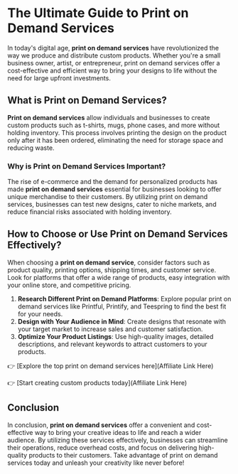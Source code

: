 # The Ultimate Guide to Print on Demand Services

In today's digital age, **print on demand services** have revolutionized the way we produce and distribute custom products. Whether you're a small business owner, artist, or entrepreneur, print on demand services offer a cost-effective and efficient way to bring your designs to life without the need for large upfront investments.

## What is Print on Demand Services?

**Print on demand services** allow individuals and businesses to create custom products such as t-shirts, mugs, phone cases, and more without holding inventory. This process involves printing the design on the product only after it has been ordered, eliminating the need for storage space and reducing waste.

### Why is Print on Demand Services Important?

The rise of e-commerce and the demand for personalized products has made **print on demand services** essential for businesses looking to offer unique merchandise to their customers. By utilizing print on demand services, businesses can test new designs, cater to niche markets, and reduce financial risks associated with holding inventory.

## How to Choose or Use Print on Demand Services Effectively?

When choosing a **print on demand service**, consider factors such as product quality, printing options, shipping times, and customer service. Look for platforms that offer a wide range of products, easy integration with your online store, and competitive pricing.

1. **Research Different Print on Demand Platforms**: Explore popular print on demand services like Printful, Printify, and Teespring to find the best fit for your needs.
2. **Design with Your Audience in Mind**: Create designs that resonate with your target market to increase sales and customer satisfaction.
3. **Optimize Your Product Listings**: Use high-quality images, detailed descriptions, and relevant keywords to attract customers to your products.

👉 [Explore the top print on demand services here](Affiliate Link Here)

👉 [Start creating custom products today](Affiliate Link Here)

## Conclusion

In conclusion, **print on demand services** offer a convenient and cost-effective way to bring your creative ideas to life and reach a wider audience. By utilizing these services effectively, businesses can streamline their operations, reduce overhead costs, and focus on delivering high-quality products to their customers. Take advantage of print on demand services today and unleash your creativity like never before!